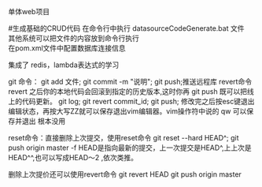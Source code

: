 单体web项目

#生成基础的CRUD代码
在命令行中执行 datasourceCodeGenerate.bat 文件  
其他系统可以把文件的内容放到命令行执行  
在pom.xml文件中配置数据库连接信息

集成了 redis，lambda表达式的学习

git 命令：
git add 文件;
git commit -m "说明";
git push;推送远程库
revert命令 revert 之后你的本地代码会回滚到指定的历史版本,这时你再 git push 既可以把线上的代码更新。
git log;
git revert commit_id;
git push;
修改完之后按esc键退出编辑状态，再按大写ZZ就可以保存退出vim编辑器。vim操作符中说的 qw 可以保存并退出 根本没用 

reset命令：直接删除上次提交，使用reset命令
git reset --hard HEAD^;
git push origin master -f
HEAD是指向最新的提交，上一次提交是HEAD^,上上次是HEAD^^,也可以写成HEAD～2 ,依次类推。

删除上次提价还可以使用revert命令
git revert HEAD
git push origin master

